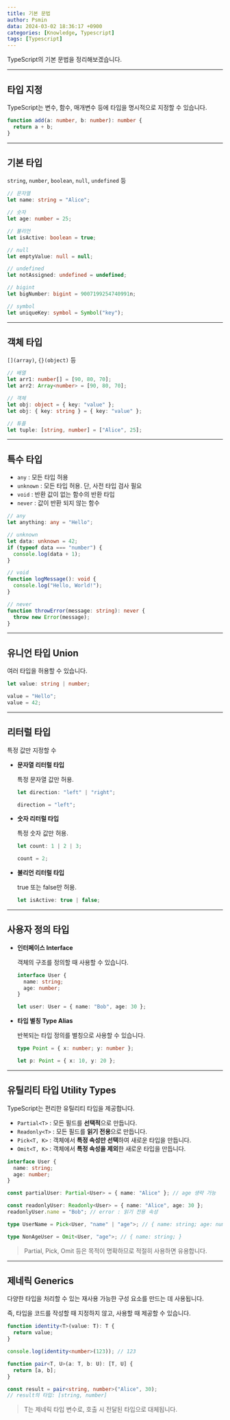 ```yaml
---
title: 기본 문법
author: Psmin
data: 2024-03-02 18:36:17 +0900
categories: [Knowledge, Typescript]
tags: [Typescript]
---
```


TypeScript의 기본 문법을 정리해보겠습니다.

---

## 타입 지정

TypeScript는 변수, 함수, 매개변수 등에 타입을 명시적으로 지정할 수 있습니다.

```ts
function add(a: number, b: number): number {
  return a + b;
}
```

---

## 기본 타입

`string`, `number`, `boolean`, `null`, `undefined` 등

```ts
// 문자열
let name: string = "Alice";

// 숫자
let age: number = 25;

// 불리언
let isActive: boolean = true;

// null
let emptyValue: null = null;

// undefined
let notAssigned: undefined = undefined;

// bigint
let bigNumber: bigint = 9007199254740991n;

// symbol
let uniqueKey: symbol = Symbol("key");
```

---

## 객체 타입

`[](array)`, `{}(object)` 등

```ts
// 배열
let arr1: number[] = [90, 80, 70];
let arr2: Array<number> = [90, 80, 70];

// 객체
let obj: object = { key: "value" };
let obj: { key: string } = { key: "value" };

// 튜플
let tuple: [string, number] = ["Alice", 25];
```

---

## 특수 타입

- `any` : 모든 타입 허용
- `unknown` : 모든 타입 허용. 단, 사전 타입 검사 필요
- `void` : 반환 값이 없는 함수의 반환 타입
- `never` : 값이 반환 되지 않는 함수

```ts
// any
let anything: any = "Hello";

// unknown
let data: unknown = 42;
if (typeof data === "number") {
  console.log(data + 1);
}

// void
function logMessage(): void {
  console.log("Hello, World!");
}

// never
function throwError(message: string): never {
  throw new Error(message);
}
```

---

## 유니언 타입 Union

여러 타입을 허용할 수 있습니다.

```ts
let value: string | number;

value = "Hello";
value = 42;
```

---

## 리터럴 타입

특정 값만 지정할 수

- **문자열 리터럴 타입**

  특정 문자열 값만 허용.

  ```ts
  let direction: "left" | "right";

  direction = "left";
  ```

- **숫자 리터럴 타입**

  특정 숫자 값만 허용.

  ```ts
  let count: 1 | 2 | 3;

  count = 2;
  ```

- **불리언 리터럴 타입**

  true 또는 false만 허용.

  ```ts
  let isActive: true | false;
  ```

---

## 사용자 정의 타입

- **인터페이스 Interface**

  객체의 구조를 정의할 때 사용할 수 있습니다.

  ```ts
  interface User {
    name: string;
    age: number;
  }

  let user: User = { name: "Bob", age: 30 };
  ```

- **타입 별칭 Type Alias**

  반복되는 타입 정의를 별칭으로 사용할 수 있습니다.

  ```ts
  type Point = { x: number; y: number };

  let p: Point = { x: 10, y: 20 };
  ```

---

## 유틸리티 타입 Utility Types

TypeScript는 편리한 유틸리티 타입을 제공합니다.

- `Partial<T>` : 모든 필드를 **선택적**으로 만듭니다.
- `Readonly<T>` : 모든 필드를 **읽기 전용**으로 만듭니다.
- `Pick<T, K>` : 객체에서 **특정 속성만 선택**하여 새로운 타입을 만듭니다.
- `Omit<T, K>` : 객체에서 **특정 속성을 제외**한 새로운 타입을 만듭니다.

```ts
interface User {
  name: string;
  age: number;
}

const partialUser: Partial<User> = { name: "Alice" }; // age 생략 가능

const readonlyUser: Readonly<User> = { name: "Alice", age: 30 };
readonlyUser.name = "Bob"; // error : 읽기 전용 속성

type UserName = Pick<User, "name" | "age">; // { name: string; age: number; }

type NonAgeUser = Omit<User, "age">; // { name: string; }
```

> Partial, Pick, Omit 등은 목적이 명확하므로 적절히 사용하면 유용합니다.

---

## 제네릭 Generics

다양한 타입을 처리할 수 있는 재사용 가능한 구성 요소를 만드는 데 사용됩니다.

즉, 타입을 코드를 작성할 때 지정하지 않고, 사용할 때 제공할 수 있습니다.

```ts
function identity<T>(value: T): T {
  return value;
}

console.log(identity<number>(123)); // 123

function pair<T, U>(a: T, b: U): [T, U] {
  return [a, b];
}

const result = pair<string, number>("Alice", 30);
// result의 타입: [string, number]
```

> T는 제네릭 타입 변수로, 호출 시 전달된 타입으로 대체됩니다.
